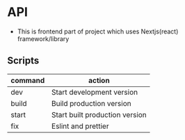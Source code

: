 # API
- This is frontend part of project which uses Nextjs(react) framework/library

## Scripts 
| command            | action                                              |
|--------------------|-----------------------------------------------------|
| dev                | Start development version                           |
| build              | Build production version                            |
| start              | Start built production version                      |
| fix                | Eslint and prettier                                 |